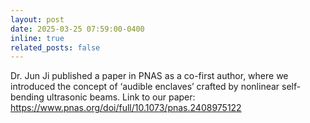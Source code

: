 ```yaml
---
layout: post
date: 2025-03-25 07:59:00-0400
inline: true
related_posts: false
---
```


 Dr. Jun Ji published a paper in PNAS as a co-first author, where we introduced the concept of ‘audible enclaves’ crafted by nonlinear self-bending ultrasonic beams. 
 Link to our paper: https://www.pnas.org/doi/full/10.1073/pnas.2408975122
